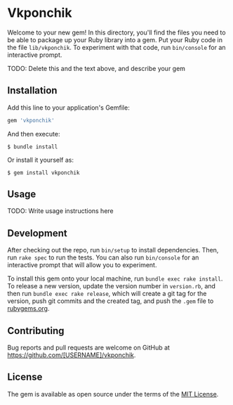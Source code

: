 # Vkponchik

Welcome to your new gem! In this directory, you'll find the files you need to be able to package up your Ruby library into a gem. Put your Ruby code in the file `lib/vkponchik`. To experiment with that code, run `bin/console` for an interactive prompt.

TODO: Delete this and the text above, and describe your gem

## Installation

Add this line to your application's Gemfile:

```ruby
gem 'vkponchik'
```

And then execute:

    $ bundle install

Or install it yourself as:

    $ gem install vkponchik

## Usage

TODO: Write usage instructions here

## Development

After checking out the repo, run `bin/setup` to install dependencies. Then, run `rake spec` to run the tests. You can also run `bin/console` for an interactive prompt that will allow you to experiment.

To install this gem onto your local machine, run `bundle exec rake install`. To release a new version, update the version number in `version.rb`, and then run `bundle exec rake release`, which will create a git tag for the version, push git commits and the created tag, and push the `.gem` file to [rubygems.org](https://rubygems.org).

## Contributing

Bug reports and pull requests are welcome on GitHub at https://github.com/[USERNAME]/vkponchik.

## License

The gem is available as open source under the terms of the [MIT License](https://opensource.org/licenses/MIT).
